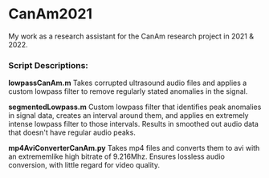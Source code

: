 # CanAm2021
My work as a research assistant for the CanAm research project in 2021 & 2022. 

### Script Descriptions:

**lowpassCanAm.m** Takes corrupted ultrasound audio files and applies a custom lowpass filter to remove regularly stated anomalies in the signal.

**segmentedLowpass.m** Custom lowpass filter that identifies peak anomalies in signal data, creates an interval around them, and applies en extremely intense lowpass filter to those intervals. Results in smoothed out audio data that doesn't have regular audio peaks.

**mp4AviConverterCanAm.py** Takes mp4 files and converts them to avi with an extrememlike high bitrate of 9.216Mhz. Ensures lossless audio conversion, with little regard for video quality.
